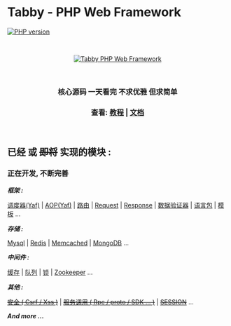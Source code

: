# Tabby - PHP Web Framework
[![PHP version](https://img.shields.io/badge/php-%3E%3D7.4-8892BF.svg)](https://www.php.net/)

&nbsp;

<center>

[![Tabby PHP Web Framework](https://tabby.lvliangyu.com/logo/logo.png)](https://tabby.lvliangyu.com/)

&nbsp;

### 核心源码 一天看完 不求优雅 但求简单

### 查看: [教程](https://tabby.lvliangyu.com/) | [文档](https://tabby.lvliangyu.com/)

</center>

&nbsp;

## 已经 或 ~~即将~~ 实现的模块 :

### 正在开发, 不断完善

___框架 :___  

[调度器(Yaf)](https://tabby.lvliangyu.com/article?channel=tabby_course&category=advanced&article_id=626fcd753fb1e773330d94e2) | 
[AOP(Yaf)](https://tabby.lvliangyu.com/article?channel=tabby_course&category=advanced&article_id=626fcdee3fb1e773330d94e3) | 
[路由](https://tabby.lvliangyu.com/article?channel=tabby_course&category=advanced&article_id=626e86597e53770d14022402) | 
[Request](https://tabby.lvliangyu.com/article?channel=tabby_course&category=advanced&article_id=626e8f9e8e45d4572f015552) | 
[Response](https://tabby.lvliangyu.com/article?channel=tabby_course&category=advanced&article_id=626f9bb94b566c22ef0d7f22) | 
[数据验证器](https://tabby.lvliangyu.com/article?channel=tabby_course&category=advanced&article_id=626a8cd39c48bf4f800bd402) | 
[语言包](https://tabby.lvliangyu.com/article?channel=tabby_course&category=advanced&article_id=626fcf533fb1e773330d94ea) | 
[模板](https://tabby.lvliangyu.com/article?channel=tabby_course&category=advanced&article_id=626fce673fb1e773330d94e4) 
...

___存储 :___

[Mysql](https://tabby.lvliangyu.com/article?channel=tabby_course&category=advanced&article_id=626fce883fb1e773330d94e5) | 
[Redis](https://tabby.lvliangyu.com/article?channel=tabby_course&category=extend&article_id=626fcfb03fb1e773330d94eb) | 
[Memcached](#memcached) | 
[MongoDB](https://tabby.lvliangyu.com/article?channel=tabby_course&category=extend&article_id=626fcfcd3fb1e773330d94ec) ...

___中间件 :___ 

[缓存](https://tabby.lvliangyu.com/article?channel=tabby_course&category=extend&article_id=627a2b31266a82f83b06b792) | 
[队列](https://tabby.lvliangyu.com/article?channel=tabby_course&category=extend&article_id=6277f912e519195d3f0bf983) | 
[锁](https://tabby.lvliangyu.com/article?channel=tabby_course&category=extend&article_id=62714549aab05a9ae300a962) | 
[Zookeeper](https://tabby.lvliangyu.com/article?channel=tabby_doc&category=middleware&article_id=628123c002eafa6913071dd2) ...

___其他 :___ 

[~~安全 ( Csrf / Xss )~~](#safe) | 
[~~服务调用 ( Rpc / proto / SDK ... )~~](#safe) | 
[~~SESSION~~](#session) ...

 ___And more ...___